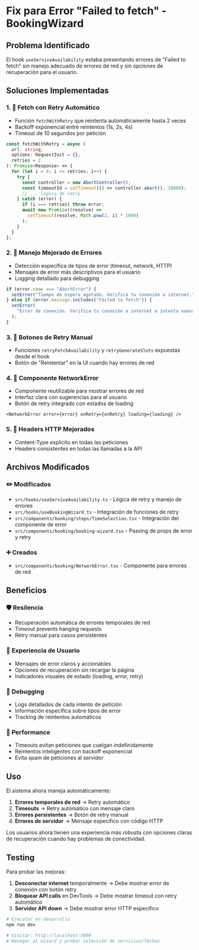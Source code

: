 # Fix para Error "Failed to fetch" - BookingWizard

## Problema Identificado

El hook `useServiceAvailability` estaba presentando errores de "Failed to fetch" sin manejo adecuado de errores de red y sin opciones de recuperación para el usuario.

## Soluciones Implementadas

### 1. 🔄 **Fetch con Retry Automático**

- Función `fetchWithRetry` que reintenta automáticamente hasta 2 veces
- Backoff exponencial entre reintentos (1s, 2s, 4s)
- Timeout de 10 segundos por petición

```typescript
const fetchWithRetry = async (
  url: string,
  options: RequestInit = {},
  retries = 2
): Promise<Response> => {
  for (let i = 0; i <= retries; i++) {
    try {
      const controller = new AbortController();
      const timeoutId = setTimeout(() => controller.abort(), 10000);
      // ... lógica de retry
    } catch (error) {
      if (i === retries) throw error;
      await new Promise((resolve) =>
        setTimeout(resolve, Math.pow(2, i) * 1000)
      );
    }
  }
};
```

### 2. 🚨 **Manejo Mejorado de Errores**

- Detección específica de tipos de error (timeout, network, HTTP)
- Mensajes de error más descriptivos para el usuario
- Logging detallado para debugging

```typescript
if (error.name === "AbortError") {
  setError("Tiempo de espera agotado. Verifica tu conexión a internet.");
} else if (error.message.includes("Failed to fetch")) {
  setError(
    "Error de conexión. Verifica tu conexión a internet e intenta nuevamente."
  );
}
```

### 3. 🔄 **Botones de Retry Manual**

- Funciones `retryFetchAvailability` y `retryGenerateSlots` expuestas desde el hook
- Botón de "Reintentar" en la UI cuando hay errores de red

### 4. 🎨 **Componente NetworkError**

- Componente reutilizable para mostrar errores de red
- Interfaz clara con sugerencias para el usuario
- Botón de retry integrado con estados de loading

```tsx
<NetworkError error={error} onRetry={onRetry} loading={loading} />
```

### 5. 📡 **Headers HTTP Mejorados**

- Content-Type explícito en todas las peticiones
- Headers consistentes en todas las llamadas a la API

## Archivos Modificados

### ✏️ **Modificados**

- `src/hooks/useServiceAvailability.ts` - Lógica de retry y manejo de errores
- `src/hooks/useBookingWizard.ts` - Integración de funciones de retry
- `src/components/booking/steps/TimeSelection.tsx` - Integración del componente de error
- `src/components/booking/booking-wizard.tsx` - Passing de props de error y retry

### ➕ **Creados**

- `src/components/booking/NetworkError.tsx` - Componente para errores de red

## Beneficios

### 🛡️ **Resilencia**

- Recuperación automática de errores temporales de red
- Timeout prevents hanging requests
- Retry manual para casos persistentes

### 👤 **Experiencia de Usuario**

- Mensajes de error claros y accionables
- Opciones de recuperación sin recargar la página
- Indicadores visuales de estado (loading, error, retry)

### 🔧 **Debugging**

- Logs detallados de cada intento de petición
- Información específica sobre tipos de error
- Tracking de reintentos automáticos

### 🚀 **Performance**

- Timeouts evitan peticiones que cuelgan indefinidamente
- Reintentos inteligentes con backoff exponencial
- Evita spam de peticiones al servidor

## Uso

El sistema ahora maneja automáticamente:

1. **Errores temporales de red** → Retry automático
2. **Timeouts** → Retry automático con mensaje claro
3. **Errores persistentes** → Botón de retry manual
4. **Errores de servidor** → Mensaje específico con código HTTP

Los usuarios ahora tienen una experiencia más robusta con opciones claras de recuperación cuando hay problemas de conectividad.

## Testing

Para probar las mejoras:

1. **Desconectar internet** temporalmente → Debe mostrar error de conexión con botón retry
2. **Bloquear API calls** en DevTools → Debe mostrar timeout con retry automático
3. **Servidor API down** → Debe mostrar error HTTP específico

```bash
# Ejecutar en desarrollo
npm run dev

# Visitar: http://localhost:3000
# Navegar al wizard y probar selección de servicios/fechas
```
